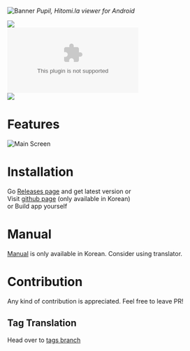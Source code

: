 ![Banner](https://github.com/tom5079/Pupil/blob/gh-pages/assets/images/pupil-banner.png?raw=true)
*Pupil, Hitomi.la viewer for Android*  

![](https://img.shields.io/github/downloads/tom5079/Pupil/total)  
[![](https://img.shields.io/github/downloads/tom5079/Pupil/5.2.17/Pupil-v5.2.17.apk?color=%234fc3f7&label=DOWNLOAD%20APP&style=for-the-badge)](https://github.com/tom5079/Pupil/releases/download/5.2.17/Pupil-v5.2.17.apk)  
[![](https://discordapp.com/api/guilds/610452916612104194/embed.png?style=banner2)](https://discord.gg/Stj4b5v)

# Features
![Main Screen](https://github.com/tom5079/Pupil/blob/gh-pages/assets/images/main-screenshot.jpg?raw=true)

# Installation

Go [Releases page](https://github.com/tom5079/Pupil/releases) and get latest version or  
Visit [github page](https://tom5079.github.io/Pupil/) (only available in Korean)  
or Build app yourself  

# Manual

[Manual](https://tom5079.github.io/Pupil/2019/06/06/manual-kr.html) is only available in Korean. Consider using translator.

# Contribution

Any kind of contribution is appreciated. Feel free to leave PR!

## Tag Translation
Head over to [tags branch](https://github.com/tom5079/Pupil/tree/tags)
